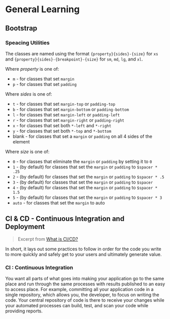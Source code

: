 # General Learning 

## Bootstrap

### Speacing Utilities

The classes are named using the format `{property}{sides}-{size}` for `xs` and `{property}{sides}-{breakpoint}-{size}` for `sm`, `md`, `lg`, and `xl`.

Where *property* is one of:

- `m` - for classes that set `margin`
- `p` - for classes that set `padding`

Where *sides* is one of:

- `t` - for classes that set `margin-top` or `padding-top`
- `b` - for classes that set `margin-bottom` or `padding-bottom`
- `l` - for classes that set `margin-left` or `padding-left`
- `r` - for classes that set `margin-right` or `padding-right`
- `x` - for classes that set both `*-left` and `*-right`
- `y` - for classes that set both `*-top` and `*-bottom`
- blank - for classes that set a `margin` or `padding` on all 4 sides of the element

Where *size* is one of:

- `0` - for classes that eliminate the `margin` or `padding` by setting it to `0`
- `1` - (by default) for classes that set the `margin` or `padding` to `$spacer * .25`
- `2` - (by default) for classes that set the `margin` or `padding` to `$spacer * .5`
- `3` - (by default) for classes that set the `margin` or `padding` to `$spacer`
- `4` - (by default) for classes that set the `margin` or `padding` to `$spacer * 1.5`
- `5` - (by default) for classes that set the `margin` or `padding` to `$spacer * 3`
- `auto` - for classes that set the `margin` to auto



## CI & CD - Continuous Integration and Deployment

> Excerpt from [What is CI/CD?](https://medium.com/@nirespire/what-is-cicd-concepts-in-continuous-integration-and-deployment-4fe3f6625007)

 In short, it lays out some practices to follow in order for the code you write to more quickly and safely get to your users and ultimately generate value.

### CI : Continuous Integration

You want all parts of what goes into making your application go to the same place and run through the same processes with results published to an easy to access place. For example, committing all your application code in a single repository, which allows you, the developer, to focus on writing the code. Your central repository of code is there to receive your changes while your automated processes can build, test, and scan your code while providing reports.